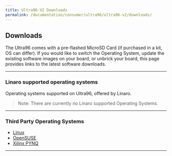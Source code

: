 ```yaml
---
title: Ultra96-V2 Downloads
permalink: /documentation/consumer/ultra96/ultra96-v2/downloads/
---
```


## Downloads

The Ultra96 comes with a pre-flashed MicroSD Card (if purchased in a kit, OS can differ). If you would like to switch the Operating System, update the existing software images on your board, or unbrick your board, this page provides links to the latest software downloads.

***

### Linaro supported operating systems

Operating systems supported on Ultra96, offered by Linaro.

> Note: There are currently no Linaro supported Operating Systems.

***

### Third Party Operating Systems

- [Linux](linux/)
- [OpenSUSE](https://en.opensuse.org/HCL:Ultra96)
- [Xilinx PYNQ](http://www.pynq.io/board.html)

***
